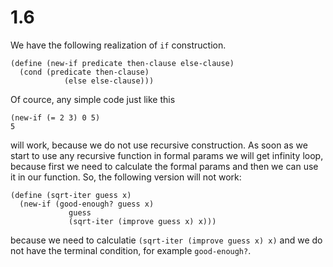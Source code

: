 #  1.6

We have the following realization of `if` construction.
```
(define (new-if predicate then-clause else-clause)
  (cond (predicate then-clause)
            (else else-clause)))
```

Of cource, any simple code just like this
```
(new-if (= 2 3) 0 5)
5
```
will work, because we do not use recursive construction. As soon as we start to use any recursive function in formal params we will get infinity loop, because first we need to calculate the formal params and then we can use it in our function.
So, the following version will not work:
```
(define (sqrt-iter guess x)
  (new-if (good-enough? guess x)
             guess
             (sqrt-iter (improve guess x) x)))
```
because we need to calculatie `(sqrt-iter (improve guess x) x)` and we do not have the terminal condition, for example `good-enough?`.
